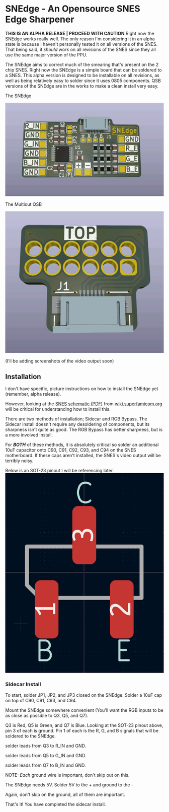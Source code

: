 # SNEdge - An Opensource SNES Edge Sharpener
**THIS IS AN ALPHA RELEASE | PROCEED WITH CAUTION**
Right now the SNEdge works really well. The only reason I'm considering it in an alpha state is because I haven't personally tested it on all versions of the SNES. That being said, it _should_ work on all revisions of the SNES since they all use the same major version of the PPU.

The SNEdge aims to correct much of the smearing that's present on the 2 chip SNES. Right now the SNEdge is a simple board that can be soldered to a SNES.
This alpha version is designed to be installable on all revisions, as well as being relatively easy to solder since it uses 0805 components.
QSB versions of the SNEdge are in the works to make a clean install very easy.

The SNEdge

<img src="https://github.com/ThunderTechnologies/SNEdge/blob/main/SNEdge%20PCB/SNEdge_PCB_Render.png" width="640">

The Multiout QSB

<img src="https://github.com/ThunderTechnologies/SNEdge/blob/main/Multi%20AV%20QSB/MultiOut_PCB_render.png" width="640">

(I'll be adding screenshots of the video output soon)

## Installation
I don't have specific, picture instructions on how to install the SNEdge yet (remember, alpha release).

However, looking at the [SNES schematic (PDF)](https://wiki.superfamicom.org/uploads/snes_schematic_color.pdf) from [wiki.superfamicom.org](wiki.superfamicom.org) will be critical for understanding how to install this.

There are two methods of installation; Sidecar and RGB Bypass. The Sidecar install doesn't require any desoldering of components, but its sharpness isn't quite as good. The RGB Bypass has better sharpness, but is a more involved install.

For **_BOTH_** of these methods, it is absolutely critical so solder an additional 10uF capacitor onto C90, C91, C92, C93, and C94 on the SNES motherboard. If these caps aren't installed, the SNES's video output will be terribly noisy.

Below is an SOT-23 pinout I will be referencing later.
<img src="https://github.com/ThunderTechnologies/SNEdge/blob/main/SNEdge%20PCB/SOT-23.png" width="640">

### Sidecar Install
To start, solder JP1, JP2, and JP3 closed on the SNEdge. 
Solder a 10uF cap on top of C90, C91, C93, and C94.

Mount the SNEdge somewhere convenient (You'll want the RGB inputs to be as close as possible to Q3, Q5, and Q7).

Q3 is Red, Q5 is Green, and Q7 is Blue. Looking at the SOT-23 pinout above, pin 3 of each is ground. Pin 1 of each is the R, G, and B signals that will be soldered to the SNEdge.

solder leads from Q3 to R_IN and GND.

solder leads from Q5 to G_IN and GND.

solder leads from Q7 to B_IN and GND.

NOTE: _Each_ ground wire is important, don't skip out on this.

The SNEdge needs 5V. Solder 5V to the + and ground to the -

Again, don't skip on the ground, all of them are important.

That's it! You have completed the sidecar install.
